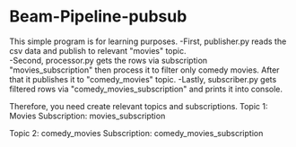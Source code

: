 # Beam-Pipeline-pubsub

This simple program is for learning purposes. 
-First, publisher.py reads the csv data and publish to relevant "movies" topic. \
-Second, processor.py gets the rows via subscription "movies_subscription" then process it to filter only comedy movies. After that it publishes it to "comedy_movies" topic.
-Lastly, subscriber.py gets filtered rows via "comedy_movies_subscription" and prints it into console.

Therefore, you need create relevant topics and subscriptions.
Topic 1: Movies
Subscription: movies_subscription

Topic 2: comedy_movies
Subscription: comedy_movies_subscription
